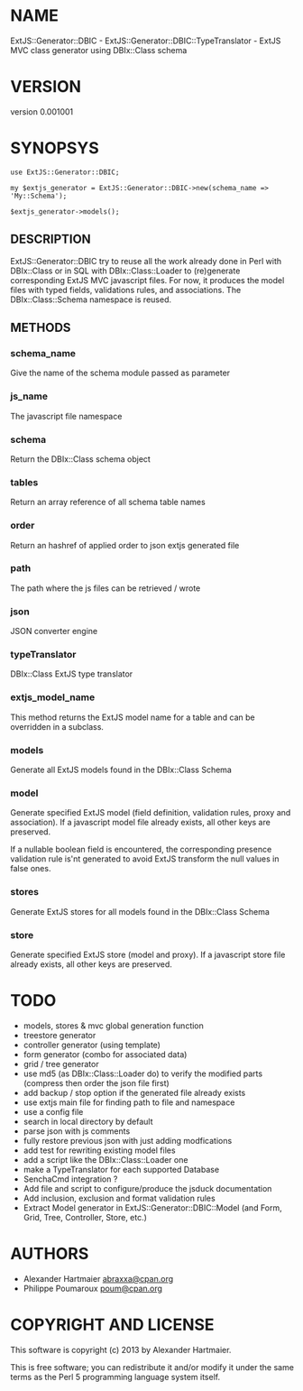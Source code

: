 # NAME

ExtJS::Generator::DBIC - ExtJS::Generator::DBIC::TypeTranslator - ExtJS MVC class generator using DBIx::Class schema

# VERSION

version 0.001001

# SYNOPSYS

    use ExtJS::Generator::DBIC;

    my $extjs_generator = ExtJS::Generator::DBIC->new(schema_name => 'My::Schema');

    $extjs_generator->models();

## DESCRIPTION

ExtJS::Generator::DBIC try to reuse all the work already done in Perl with DBIx::Class or in SQL with DBIx::Class::Loader 
to (re)generate corresponding ExtJS MVC javascript files. For now, it produces the model files with typed fields, validations rules,
and associations. The DBIx::Class::Schema namespace is reused.

## METHODS

### schema\_name

Give the name of the schema module passed as parameter

### js\_name

The javascript file namespace

### schema

Return the DBIx::Class schema object

### tables

Return an array reference of all schema table names

### order

Return an hashref of applied order to json extjs generated file

### path

The path where the js files can be retrieved / wrote

### json

JSON converter engine

### typeTranslator

DBIx::Class ExtJS type translator

### extjs\_model\_name

This method returns the ExtJS model name for a table and can be overridden
in a subclass.

### models

Generate all ExtJS models found in the DBIx::Class Schema

### model

Generate specified ExtJS model (field definition, validation rules, proxy and association). 
If a javascript model file already exists, all other keys are preserved.

If a nullable boolean field is encountered, the corresponding presence validation rule is'nt
generated to avoid ExtJS transform the null values in false ones.

### stores

Generate ExtJS stores for all models found in the DBIx::Class Schema

### store

Generate specified ExtJS store (model and proxy). 
If a javascript store file already exists, all other keys are preserved.

# TODO

- models, stores & mvc global generation function
- treestore generator
- controller generator (using template)
- form generator (combo for associated data)
- grid / tree generator
- use md5 (as DBIx::Class::Loader do) to verify the modified parts (compress then order the json file first)
- add backup / stop option if the generated file already exists
- use extjs main file for finding path to file and namespace
- use a config file
- search in local directory by default
- parse json with js comments
- fully restore previous json with just adding modfications
- add test for rewriting existing model files 
- add a script like the DBIx::Class::Loader one
- make a TypeTranslator for each supported Database
- SenchaCmd integration ?
- Add file and script to configure/produce the jsduck documentation
- Add inclusion, exclusion and format validation rules
- Extract Model generator in ExtJS::Generator::DBIC::Model (and Form, Grid, Tree, Controller, Store, etc.)

# AUTHORS

- Alexander Hartmaier <abraxxa@cpan.org>
- Philippe Poumaroux  <poum@cpan.org>

# COPYRIGHT AND LICENSE

This software is copyright (c) 2013 by Alexander Hartmaier.

This is free software; you can redistribute it and/or modify it under
the same terms as the Perl 5 programming language system itself.
